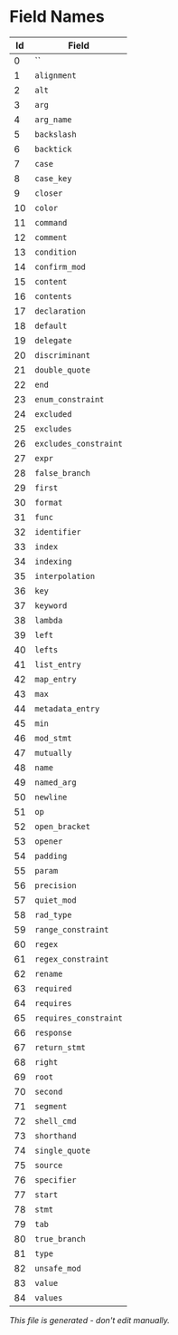 # Field Names

|  Id | Field                                    |
|-----|------------------------------------------|
|   0 | ``                                       |
|   1 | `alignment`                              |
|   2 | `alt`                                    |
|   3 | `arg`                                    |
|   4 | `arg_name`                               |
|   5 | `backslash`                              |
|   6 | `backtick`                               |
|   7 | `case`                                   |
|   8 | `case_key`                               |
|   9 | `closer`                                 |
|  10 | `color`                                  |
|  11 | `command`                                |
|  12 | `comment`                                |
|  13 | `condition`                              |
|  14 | `confirm_mod`                            |
|  15 | `content`                                |
|  16 | `contents`                               |
|  17 | `declaration`                            |
|  18 | `default`                                |
|  19 | `delegate`                               |
|  20 | `discriminant`                           |
|  21 | `double_quote`                           |
|  22 | `end`                                    |
|  23 | `enum_constraint`                        |
|  24 | `excluded`                               |
|  25 | `excludes`                               |
|  26 | `excludes_constraint`                    |
|  27 | `expr`                                   |
|  28 | `false_branch`                           |
|  29 | `first`                                  |
|  30 | `format`                                 |
|  31 | `func`                                   |
|  32 | `identifier`                             |
|  33 | `index`                                  |
|  34 | `indexing`                               |
|  35 | `interpolation`                          |
|  36 | `key`                                    |
|  37 | `keyword`                                |
|  38 | `lambda`                                 |
|  39 | `left`                                   |
|  40 | `lefts`                                  |
|  41 | `list_entry`                             |
|  42 | `map_entry`                              |
|  43 | `max`                                    |
|  44 | `metadata_entry`                         |
|  45 | `min`                                    |
|  46 | `mod_stmt`                               |
|  47 | `mutually`                               |
|  48 | `name`                                   |
|  49 | `named_arg`                              |
|  50 | `newline`                                |
|  51 | `op`                                     |
|  52 | `open_bracket`                           |
|  53 | `opener`                                 |
|  54 | `padding`                                |
|  55 | `param`                                  |
|  56 | `precision`                              |
|  57 | `quiet_mod`                              |
|  58 | `rad_type`                               |
|  59 | `range_constraint`                       |
|  60 | `regex`                                  |
|  61 | `regex_constraint`                       |
|  62 | `rename`                                 |
|  63 | `required`                               |
|  64 | `requires`                               |
|  65 | `requires_constraint`                    |
|  66 | `response`                               |
|  67 | `return_stmt`                            |
|  68 | `right`                                  |
|  69 | `root`                                   |
|  70 | `second`                                 |
|  71 | `segment`                                |
|  72 | `shell_cmd`                              |
|  73 | `shorthand`                              |
|  74 | `single_quote`                           |
|  75 | `source`                                 |
|  76 | `specifier`                              |
|  77 | `start`                                  |
|  78 | `stmt`                                   |
|  79 | `tab`                                    |
|  80 | `true_branch`                            |
|  81 | `type`                                   |
|  82 | `unsafe_mod`                             |
|  83 | `value`                                  |
|  84 | `values`                                 |

*This file is generated - don't edit manually.*
